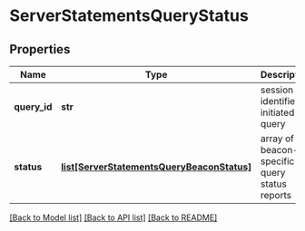# ServerStatementsQueryStatus

## Properties
Name | Type | Description | Notes
------------ | ------------- | ------------- | -------------
**query_id** | **str** | session identifier of initiated query  | [optional] 
**status** | [**list[ServerStatementsQueryBeaconStatus]**](ServerStatementsQueryBeaconStatus.md) | array of beacon-specific query status reports  | [optional] 

[[Back to Model list]](../README.md#documentation-for-models) [[Back to API list]](../README.md#documentation-for-api-endpoints) [[Back to README]](../README.md)


